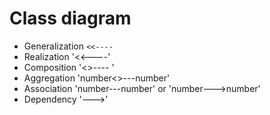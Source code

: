 # Class diagram
* Generalization `<<----`
* Realization '<<----'
* Composition '<>---- '
* Aggregation 'number<>---number'
* Association 'number---number' or 'number--->number'
* Dependency '--->'
